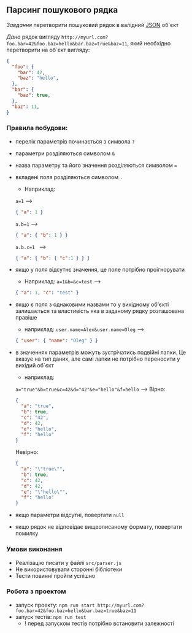 ## Парсинг пошукового рядка
*Завдання* перетворити пошуковий рядок в валідний [JSON](https://www.json.org/json-en.html) об`єкт

*Дано* рядок вигляду `http://myurl.com?foo.bar=42&foo.baz=hello&bar.baz=true&baz=11`, який необхідно перетворити на об`єкт вигляду:
```json
{
  "foo": {
    "bar": 42,
    "baz": "hello",
  },
  "bar": {
    "baz": true,
  },
  "baz": 11,
}
```

### Правила побудови:
  - перелік параметрів починається з символа `?`
  - параметри розділяються символом `&`
  - назва параметру та його значення розділяються символом `=`
  - вкладені поля розділяються символом `.`
    * Наприклад: 
    
    `a=1`
    -->
    ```json 
    { "a": 1 }
    ```
    `a.b=1`
    --> 
    ```json
    { "a": { "b": 1 } }
    ```
    `a.b.c=1 `
    --> 
    ```json
    { "a": { "b": { "c":1 } } }
    ```
  - якщо у поля відсутнє значення, це поле потрібно проігнорувати
    * Наприклад:
    `a=1&b=&c=test`
    --> 
    ```json
    { "a": 1, "c": "test" }
    ```
  - якщо є поля з однаковими назвами то у вихідному об'єкті залишається та властивість яка в заданому рядку розташована правіше 
    * наприклад:
     `user.name=Alex&user.name=Oleg`
     -->
     ```json
     { "user": { "name": "Oleg" } }
     ```
  - в значеннях параметрів можуть зустрічатись подвійні лапки. Це вказує на тип даних, але самі лапки не потрібно переносити у вихідий об`єкт
    * наприклад:

    `a="true"&b=true&c=42&d="42"&e="hello"&f=hello`
    -->
    Вірно:
    ```json
    {
      "a": "true",
      "b": true,
      "c": "42",
      "d": 42,
      "e": "hello",
      "f": "hello"
    }
    ```
    Невірно:
    ```json
    {
      "a": "\"true\"",
      "b": true,
      "c": 42,
      "d": 42,
      "e": "\"hello\"",
      "f": "hello"
    }
    ```
  - якщо параметри відсутні, повертати `null`
  - якщо рядок не відповідає вищеописаному формату, повертати помилку

### Умови виконання
- Реалізацію писати у файлі `src/parser.js`
- Не використовувати сторонні бібліотеки
- Тести повинні пройти успішно

### Робота з проектом
- запуск проекту: `npm run start http://myurl.com?foo.bar=42&foo.baz=hello&bar.baz=true&baz=11`
- запуск тестів: `npm run test`  
  * ! перед запуском тестів потрібно встановити залежності 